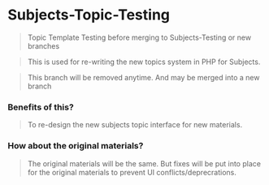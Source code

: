 # Subjects-Topic-Testing

> Topic Template Testing before merging to Subjects-Testing or new branches

> This is used for re-writing the new topics system in PHP for Subjects. 

> This branch will be removed anytime. And may be merged into a new branch


### Benefits of this? 


> To re-design the new subjects topic interface for new materials. 


### How about the original materials? 

> The original materials will be the same. But fixes will be put into place
> for the original materials to prevent UI conflicts/deprecrations. 